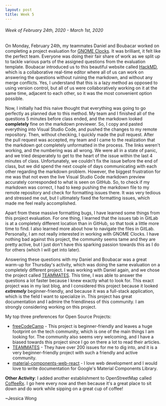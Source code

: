 ```yaml
---
layout: post
title: Week 5
---
```


###### Week of February 24th, 2020 - March 1st, 2020 

On Monday, February 24th, my teammates Daniel and Boubacar worked on completing a project evaluation for [GNOME Clocks](https://github.com/hunter-college-ossd-spr-2020/project-evaluation/blob/master/gnome_clocks_evaluation.md). It was brilliant, it felt like the perfect team. Everyone was doing their fair share of work as we split up to tackle various parts of the assigned questions from the evaluation template. Boubacar introduced us to this beautiful website called [HackMD](https://hackmd.io), which is a collaborative real-time editor where all of us can work on answering the questions without ruining the markdown, and without any merge conflicts. Yes, I understand that this is a lazy method as opposed to using version control, but all of us were collaboratively working on it at the same time, adjacent to each other, so it was the most convenient option possible. 

Now, I initially had this naive thought that everything was going to go perfectly as planned due to this method. My team and I finished all of the questions 5 minutes before class ended, and the markdown looked **completely** fine on the markdown previewer. So, I copy and pasted everything into Visual Studio Code, and pushed the changes to my remote repository. Then, without checking, I quickly made the pull request. After the pull request was accepted, my team and I came to the realization that the markdown got completely unformatted in the process. The links weren't working, and the numbering was all wrong. We were all in a state of panic, and we tried desperately to get to the heart of the issue within the last 4 minutes of class. Unfortunately, we couldn't fix the issue before the end of class, but we did spend the next couple of days communicating with each other regarding the markdown problem. However, the biggest frustration for me was that not even the live Visual Studio Code markdown preview accurately corresponded to what is seen on GitHub. So, to check if my markdown was correct, I had to keep pushing the markdown file to my remote repository and check for formatting issues there. It was very tedious and stressed me out, but I ultimately fixed the formatting issues, which made me feel really accomplished. 

Apart from these massive formatting bugs, I have learned some things from this project evaluation. For one thing, I learned that the issues tab in GitLab is at a completely different location than in GitHub, so that took a little more time to find. I also learned more about how to navigate the files in GitLab. Personally, I am not really interested in working with GNOME Clocks. I have nothing bad against this project, the community seems tame and they are pretty active, but I just don't have this sparking passion towards this as I do for others (which I will get into later). 

Answering these questions with my Daniel and Boubacar was a great warm-up for Thursday's activity, which was doing the same evaluation on a completely different project. I was working with Daniel again, and we chose the project called [TEAMMATES](https://github.com/TEAMMATES/teammates). This time, I was able to answer the questions a lot faster because I knew exactly what to look for. This exact project was in my last blog, and I considered this project because it looked ***extremely*** beginner-friendly, and because it was a full-stack application, which is the field I want to specialize in. This project has great documentation and I admire the friendliness of this community. I am strongly considering working on this project. 

My top three preferences for Open Source Projects:
- [freeCodeCamp](https://github.com/freeCodeCamp/freeCodeCamp) - This project is beginner-friendly and leaves a huge footprint on the tech community, which is one of the main things I am looking for. The community also seems very welcoming, and I have a biased towards this project since I go on there a lot to read their articles. 
- [TEAMMATES](https://github.com/TEAMMATES/teammates) - They have over 200 issues for me to dig into, and it is a very beginner-friendly project with such a friendly and active community.
- [material-components-web-react](https://github.com/material-components/material-components-web-react) - I love web development and I would love to write documentation for Google's Material Components Library. 

**Other Activity**: I added another establishment to OpenStreetMap called [CoffeeRx](https://www.openstreetmap.org/changeset/81665904). I go here every now and then because it's a great place to sit down and do work while sipping on a great cup of coffee!

~Jessica Wong
